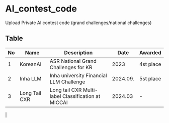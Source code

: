 # AI_contest_code
Upload Private AI contest code (grand challenges/national challenges)


Table
-----
| No | Name | Description | Date | Awarded |
|----|------|-------------|------|---------|
| 1 | KoreanAI | ASR National Grand Challenges for KR | 2023 | 4st place |
| 2 | Inha LLM | Inha university Financial LLM Challenge  | 2024.09. | 5st place |
| 3 | Long Tail CXR | Long tail CXR Multi-label Classification at MICCAI | 2024.03 | - |
|




